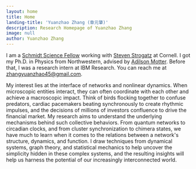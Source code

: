 ```yaml
---
layout: home
title: Home
landing-title: 'Yuanzhao Zhang (章元肇)'
description: Research Homepage of Yuanzhao Zhang
image: null
author: Yuanzhao Zhang
---
```


I am a [Schmidt Science Fellow](https://schmidtsciencefellows.org) working with [Steven Strogatz](http://www.stevenstrogatz.com) at Cornell. I got my Ph.D. in Physics from Northwestern, advised by [Adilson Motter](http://dyn.phys.northwestern.edu/). Before that, I was a research intern at IBM Research. You can reach me at <zhangyuanzhao45@gmail.com>.

[//]: # (I will join Santa Fe Institute as an Omidyar Fellow in 2021.)

My interest lies at the interface of networks and nonlinear dynamics. When microscopic entities interact, they can often coordinate with each other and achieve a macroscopic impact. Think of birds flocking together to confuse predators, cardiac pacemakers beating synchronously to create rhythmic impulses, and the decisions of millions of investors confluence to drive the financial market. My research aims to understand the underlying mechanisms behind such collective behaviors. From quantum networks to circadian clocks, and from cluster synchronization to chimera states, we have much to learn when it comes to the relations between a network's structure, dynamics, and function. I draw techniques from dynamical systems, graph theory, and statistical mechanics to help uncover the simplicity hidden in these complex systems, and the resulting insights will help us harness the potential of our increasingly interconnected world.
